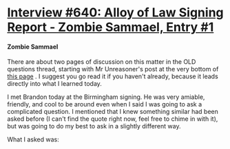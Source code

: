 # [Interview #640: Alloy of Law Signing Report - Zombie Sammael, Entry #1](https://www.theoryland.com/intvmain.php?i=640#1)

#### Zombie Sammael

There are about two pages of discussion on this matter in the OLD questions thread, starting with Mr Unreasoner's post at the very bottom of
[this page](http://theoryland.com/vbulletin/showthread.php?t=5543&page=36)
. I suggest you go read it if you haven't already, because it leads directly into what I learned today.

I met Brandon today at the Birmingham signing. He was very amiable, friendly, and cool to be around even when I said I was going to ask a complicated question. I mentioned that I knew something similar had been asked before (I can't find the quote right now, feel free to chime in with it), but was going to do my best to ask in a slightly different way.

What I asked was:

